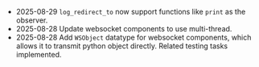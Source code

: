 - 2025-08-29 `log_redirect_to` now support functions like `print` as the observer.
- 2025-08-28 Update websocket components to use multi-thread.
- 2025-08-28 Add `WSObject` datatype for websocket components, which allows it to transmit python object directly. Related testing tasks implemented.